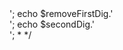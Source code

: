 <?php

$n = 145;
$nStart = 102;

while ($nStart <= $n){
    
    $firstDig = $nStart % 10;
    $removeFirstDig = round($nStart / 10, 0);
    $secondDig = $removeFirstDig % 10;
    $removeSecondDig = round($nStart / 10, 0);
    $thirdDig = $removeSecondDig % 10;
    
   if ($firstDig != ($secondDig != $thirdDig)) {
        echo $nStart.', ';
    }  
 
    
    $nStart++;
 }

 /*   echo $firstDig.'<br>';
   echo $removeFirstDig.'<br>';
   echo $secondDig.'<br>';
  * */
  
